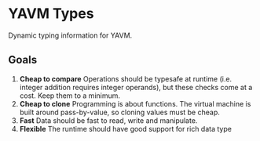 # YAVM Types

Dynamic typing information for YAVM.

## Goals

1. **Cheap to compare**
   Operations should be typesafe at runtime (i.e. integer addition requires
   integer operands), but these checks come at a cost. Keep them to a minimum.
2. **Cheap to clone**
   Programming is about functions. The virtual machine is built around
   pass-by-value, so cloning values must be cheap.
3. **Fast**
   Data should be fast to read, write and manipulate.
4. **Flexible**
   The runtime should have good support for rich data type
